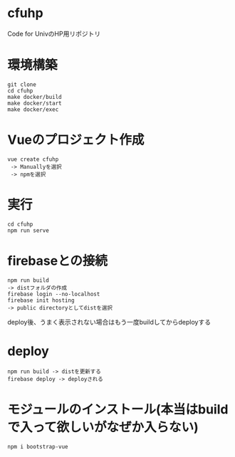 # cfuhp
Code for UnivのHP用リポジトリ

# 環境構築
```
git clone
cd cfuhp
make docker/build
make docker/start
make docker/exec
```

# Vueのプロジェクト作成
```
vue create cfuhp
 -> Manuallyを選択
 -> npmを選択
```

# 実行
```
cd cfuhp
npm run serve
```

# firebaseとの接続
```
npm run build
-> distフォルダの作成
firebase login --no-localhost
firebase init hosting
-> public directoryとしてdistを選択
```
deploy後、うまく表示されない場合はもう一度buildしてからdeployする

# deploy
```
npm run build -> distを更新する
firebase deploy -> deployされる
```

# モジュールのインストール(本当はbuildで入って欲しいがなぜか入らない)
```
npm i bootstrap-vue
```
